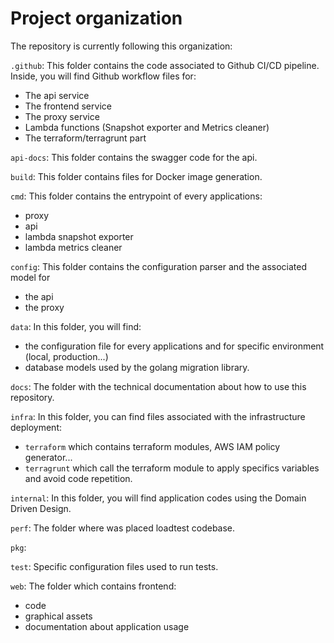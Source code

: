 # Project organization

The repository is currently following this organization:

`.github`: This folder contains the code associated to Github CI/CD pipeline. Inside, you will find Github workflow files for:
  - The api service
  - The frontend service
  - The proxy service
  - Lambda functions (Snapshot exporter and Metrics cleaner)
  - The terraform/terragrunt part

`api-docs`: This folder contains the swagger code for the api.

`build`: This folder contains files for Docker image generation.

`cmd`: This folder contains the entrypoint of every applications:
  - proxy
  - api
  - lambda snapshot exporter
  - lambda metrics cleaner

`config`: This folder contains the configuration parser and the associated model for
  - the api
  - the proxy

`data`: In this folder, you will find:
  - the configuration file for every applications and for specific environment (local, production...)
  - database models used by the golang migration library.

`docs`: The folder with the technical documentation about how to use this repository.

`infra`: In this folder, you can find files associated with the infrastructure deployment:
  - `terraform` which contains terraform modules, AWS IAM policy generator...
  - `terragrunt` which call the terraform module to apply specifics variables and avoid code repetition.

`internal`: In this folder, you will find application codes using the Domain Driven Design.

`perf`: The folder where was placed loadtest codebase.

`pkg`: <TODO>

`test`: Specific configuration files used to run tests.

`web`: The folder which contains frontend:
  - code
  - graphical assets
  - documentation about application usage
